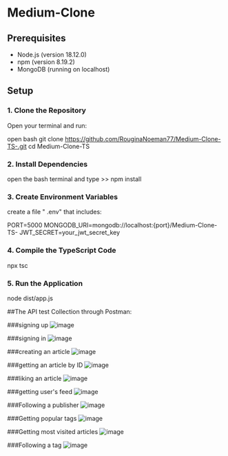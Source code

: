 # Medium-Clone

## Prerequisites

- Node.js (version 18.12.0)
- npm (version 8.19.2)
- MongoDB (running on localhost)

## Setup

### 1. Clone the Repository

Open your terminal and run:

open bash
git clone https://github.com/RouginaNoeman77/Medium-Clone-TS-.git
cd Medium-Clone-TS

### 2. Install Dependencies

open the bash terminal and type >> npm install

### 3. Create Environment Variables

create a file " .env" that includes: 

PORT=5000
MONGODB_URI=mongodb://localhost:{port}/Medium-Clone-TS-
JWT_SECRET=your_jwt_secret_key

### 4. Compile the TypeScript Code

npx tsc


### 5. Run the Application

node dist/app.js



##The API test Collection through Postman:

###signing up
![image](https://github.com/RouginaNoeman77/Medium-Clone-TS-/assets/93007279/17da21d7-c170-4a63-8801-086c73977ba3)

###signing in
![image](https://github.com/RouginaNoeman77/Medium-Clone-TS-/assets/93007279/56ce8936-4080-4049-882d-97b500347cd0)

###creating an article
![image](https://github.com/RouginaNoeman77/Medium-Clone-TS-/assets/93007279/af7451d1-cc3b-4d9a-94f7-1462c5f901c5)

###getting an article by ID
![image](https://github.com/RouginaNoeman77/Medium-Clone-TS-/assets/93007279/9b621f25-bf09-4962-bcf2-c4b5ce369129)

###liking an article
![image](https://github.com/RouginaNoeman77/Medium-Clone-TS-/assets/93007279/06d150f6-2f0a-439b-9026-6c0cfc1d82dd)

###getting user's feed
![image](https://github.com/RouginaNoeman77/Medium-Clone-TS-/assets/93007279/81b43715-e99c-4854-8d12-0d60c31524a2)

###Following a publisher
![image](https://github.com/RouginaNoeman77/Medium-Clone-TS-/assets/93007279/cfaf9425-630d-49d1-870d-316ecc2195cb)

###Getting popular tags
![image](https://github.com/RouginaNoeman77/Medium-Clone-TS-/assets/93007279/8b38ea31-cf8e-425a-bde2-224e571be7d2)

###Getting most visited articles
![image](https://github.com/RouginaNoeman77/Medium-Clone-TS-/assets/93007279/958b3188-e07b-465b-8cc0-b321bac94950)

###Following a tag
![image](https://github.com/RouginaNoeman77/Medium-Clone-TS-/assets/93007279/88303256-ec90-4ddf-aeb3-f410d6563d81)




